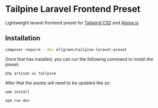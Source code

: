 # Tailpine Laravel Frontend Preset

Lightweight laravel frontend preset for [Tailwind CSS](https://tailwindcss.com) and [Alpine.js](https://github.com/alpinejs/alpine)

## Installation

```bash
composer require --dev ellgreen/tailpine-laravel-preset
```

Once that has installed, you can run the following command to install the preset:

```bash
php artisan ui tailpine
```

After that the assets will need to be updated like so:

```
npm install

npm run dev
```
